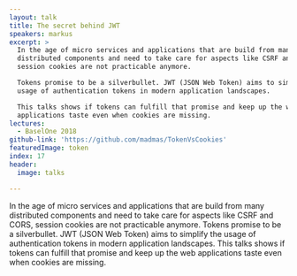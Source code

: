```yaml
---
layout: talk
title: The secret behind JWT
speakers: markus
excerpt: >
  In the age of micro services and applications that are build from many
  distributed components and need to take care for aspects like CSRF and CORS,
  session cookies are not practicable anymore.

  Tokens promise to be a silverbullet. JWT (JSON Web Token) aims to simplify the
  usage of authentication tokens in modern application landscapes.

  This talks shows if tokens can fulfill that promise and keep up the web
  applications taste even when cookies are missing.
lectures:
  - BaselOne 2018
github-link: 'https://github.com/madmas/TokenVsCookies'
featuredImage: token
index: 17
header:
  image: talks

---
```


In the age of micro services and applications that are build from many distributed components and need to take care for aspects like CSRF and CORS, session cookies are not practicable anymore.
Tokens promise to be a silverbullet. JWT (JSON Web Token) aims to simplify the usage of authentication tokens in modern application landscapes.
This talks shows if tokens can fulfill that promise and keep up the web applications taste even when cookies are missing.
